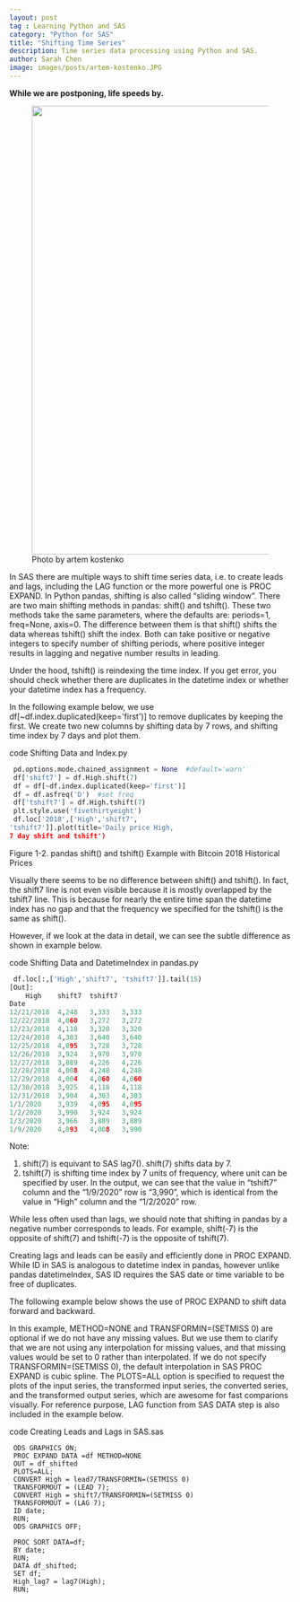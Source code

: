 ```yaml
---
layout: post
tag : Learning Python and SAS
category: "Python for SAS"
title: "Shifting Time Series"
description: Time series data processing using Python and SAS.
author: Sarah Chen
image: images/posts/artem-kostenko.JPG
---
```


**While we are postponing, life speeds by.**

<!-- > not used for now**Update**: Lorem ipsum dolor. [end of life](https://pythonclock.org/), Aliquip ad magna laborum eu ut aute ut quis in veniam in. **Python3**. -->


<figure>
  <img src="{{ "/images/posts/arindam-saha.jpg" | relative_url }}" width='800'>
  <figcaption>Photo by artem kostenko</figcaption>
</figure>

In SAS there are multiple ways to shift time series data, i.e. to create leads and lags, including the <span class="coding">LAG</span> function or the more powerful one is <span class="coding">PROC EXPAND</span>.  In Python pandas, shifting is also called “sliding window”.    There are two main shifting methods in pandas: <span class="coding">shift()</span> and <span class="coding">tshift()</span>.  These two methods take the same parameters, where the defaults are: <span class="coding">periods=1, freq=None, axis=0</span>.
The difference between them is that <span class="coding">shift()</span> shifts the data whereas <span class="coding">tshift()</span> shift the index.   Both can take positive or negative integers to specify number of shifting periods, where positive integer results in lagging and negative number results in leading.

Under the hood, <span class="coding">tshift()</span> is reindexing the time index.  If you get error, you should check whether there are duplicates in the datetime index or whether your datetime index has a frequency.

In the following example below, we use <span class='coding'>df[~df.index.duplicated(keep='first')]</span> to remove duplicates by keeping the first.    We create two new columns by shifting data by 7 rows, and shifting time index by 7 days and plot them.
<div class="code-head"><span>code</span> Shifting Data and Index.py</div>

```python
 pd.options.mode.chained_assignment = None  #default='warn'
 df['shift7'] = df.High.shift(7)
 df = df[~df.index.duplicated(keep='first')]
 df = df.asfreq('D')  #set freq
 df['tshift7'] = df.High.tshift(7)
 plt.style.use('fivethirtyeight')
 df.loc['2018',['High','shift7',
'tshift7']].plot(title='Daily price High,
7 day shift and tshift')
```
Figure 1-2. pandas shift() and tshift() Example with Bitcoin 2018 Historical Prices


Visually there seems to be no difference between <span class="coding">shift()</span> and <span class="coding">tshift()</span>.  In fact, the shift7 line is not even visible because it is mostly overlapped by the tshift7 line.  This is because for nearly the entire time span the datetime index has no gap and that the frequency we specified for the <span class="coding">tshift()</span> is the same as <span class="coding">shift()</span>.

However, if we look at the data in detail, we can see the subtle difference as shown in example below.
<div class="code-head"><span>code</span> Shifting Data and DatetimeIndex in pandas.py</div>

```python
 df.loc[:,['High','shift7', 'tshift7']].tail(15)
[Out]:
    High    shift7  tshift7
Date
12/21/2018  4,248   3,333   3,333
12/22/2018  4,060   3,272   3,272
12/23/2018  4,118   3,320   3,320
12/24/2018  4,303   3,640   3,640
12/25/2018  4,095   3,728   3,728
12/26/2018  3,924   3,970   3,970
12/27/2018  3,889   4,226   4,226
12/28/2018  4,008   4,248   4,248
12/29/2018  4,004   4,060   4,060
12/30/2018  3,925   4,118   4,118
12/31/2018  3,904   4,303   4,303
1/1/2020    3,939   4,095   4,095
1/2/2020    3,990   3,924   3,924
1/3/2020    3,966   3,889   3,889
1/9/2020    4,093   4,008   3,990
```

Note:
1.   <span class="coding">shift(7)</span> is equivant to SAS <span class='coding'>lag7()</span>.  <span class="coding">shift(7)</span> shifts data by 7.
2.   <span class="coding">tshift(7)</span> is shifting time index by 7 units of frequency, where unit can be specified by user.  In the output, we can see that the value in “tshift7” column and the “1/9/2020” row is “3,990”, which is identical from the value in “High” column and the “1/2/2020” row.

While less often used than lags, we should note that shifting in pandas by a negative number corresponds to leads.  For example, <span class="coding">shift(-7)</span> is the opposite of <span class="coding">shift(7)</span> and tshift(-7) is the opposite of <span class="coding">tshift(7)</span>.

Creating lags and leads  can be easily and efficiently done in <span class="coding">PROC EXPAND</span>.  While <span class="coding">ID</span>  in SAS is analogous to datetime index in pandas, however unlike pandas <span class="coding">datetimeIndex</span>, SAS <span class="coding">ID</span> requires the SAS date or time variable to be free of duplicates.

The following example below shows the use of <span class="coding">PROC EXPAND</span> to shift data forward and backward.

In this example,  <span class="coding">METHOD=NONE</span> and <span class="coding">TRANSFORMIN=(SETMISS 0)</span> are optional if we do not have any missing values.  But we use them to clarify that we are not using any interpolation for missing values, and that missing values would be set to 0 rather than interpolated.  If we do not specify <span class="coding">TRANSFORMIN=(SETMISS 0)</span>, the default interpolation in SAS <span class="coding">PROC EXPAND</span> is cubic spline. The <span class="coding">PLOTS=ALL</span> option is specified to request the plots of the input series, the transformed input series, the converted series, and the transformed output series, which are awesome for fast comparions visually.   For reference purpose,  <span class="coding">LAG</span> function from SAS <span class="coding">DATA</span> step is also included in the example below.
<div class="code-head"><span>code</span> Creating Leads and Lags in SAS.sas</div>

```sas
 ODS GRAPHICS ON;
 PROC EXPAND DATA =df METHOD=NONE
 OUT = df_shifted
 PLOTS=ALL;
 CONVERT High = lead7/TRANSFORMIN=(SETMISS 0)
 TRANSFORMOUT = (LEAD 7);
 CONVERT High = shift7/TRANSFORMIN=(SETMISS 0)
 TRANSFORMOUT = (LAG 7);
 ID date;
 RUN;
 ODS GRAPHICS OFF;

 PROC SORT DATA=df;
 BY date;
 RUN;
 DATA df_shifted;
 SET df;
 High_lag7 = lag7(High);
 RUN;
```
